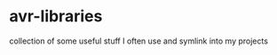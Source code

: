 avr-libraries
=============

collection of some useful stuff I often use and symlink into my projects
